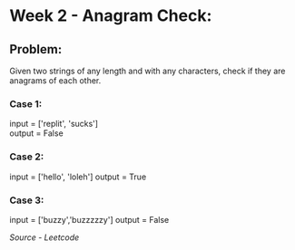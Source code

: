 # Week 2 - Anagram Check:

## Problem:
Given two strings of any length and with any characters, check if they are anagrams of each other.

### Case 1:

input = ['replit', 'sucks']\
output = False

### Case 2:

input = ['hello', 'loleh']
output = True

### Case 3:

input = ['buzzy','buzzzzzy']
output = False

*Source - Leetcode*